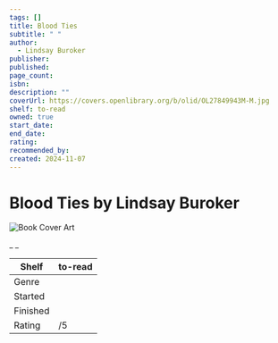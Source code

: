 ```yaml
---
tags: []
title: Blood Ties
subtitle: " "
author:
  - Lindsay Buroker
publisher: 
published: 
page_count: 
isbn: 
description: ""
coverUrl: https://covers.openlibrary.org/b/olid/OL27849943M-M.jpg
shelf: to-read
owned: true
start_date: 
end_date: 
rating: 
recommended_by: 
created: 2024-11-07
---
```


# Blood Ties by Lindsay Buroker

![Book Cover Art](https://covers.openlibrary.org/b/olid/OL27849943M-M.jpg)

_ _

| Shelf | to-read |
| --- | --- |
| Genre |  |
| Started |  |
| Finished |  |
| Rating | /5 |

